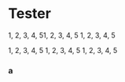 # Tester
1, 2, 3, 4, 51, 2, 3, 4, 5
1, 2, 3, 4, 5

1, 2, 3, 4, 5
1, 2, 3, 4, 5
1, 2, 3, 4, 5

### a
